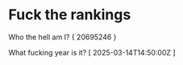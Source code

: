 # Fuck the rankings

Who the hell am I?
{ 20695246 }

What fucking year is it?
[ 2025-03-14T14:50:00Z ]
